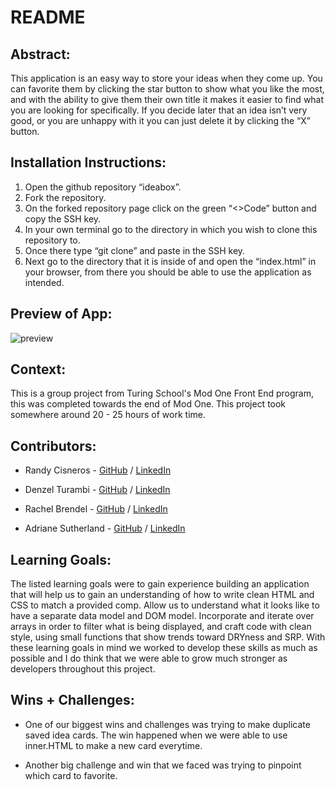 # README
## Abstract:
This application is an easy way to store your ideas when they come up. You can favorite them by clicking the star button to show what you like the most, and with the ability to give them their own title it makes it easier to find what you are looking for specifically. If you decide later that an idea isn’t very good, or you are unhappy with it you can just delete it by clicking the “X” button.

## Installation Instructions:
1. Open the github repository “ideabox”.
2. Fork the repository.
3. On the forked repository page click on the green “<>Code” button and copy the SSH key.
4. In your own terminal go to the directory in which you wish to clone this repository to.
5. Once there type “git clone” and paste in the SSH key.
6. Next go to the directory that it is inside of and open the “index.html” in your browser, from there you should be able to use the application as intended.

## Preview of App:
![preview](https://media.giphy.com/media/v1.Y2lkPTc5MGI3NjExYjM0MGI5NjIxMzc0M2NjZTkxMTQ0NjkxN2FmNTZjZDhhMGZjZjI0MCZjdD1n/X2Eu8VUrH51Ml5D5Uz/giphy.gif)

## Context:
This is a group project from Turing School's Mod One Front End program, this was completed towards the end of Mod One. This project took somewhere around 20 - 25 hours of work time.

## Contributors:
* Randy Cisneros - [GitHub](https://github.com/RandyGitProjects) / [LinkedIn](https://www.linkedin.com/in/randy-cisneros-17006a191/)

* Denzel Turambi - [GitHub](https://github.com/Denzel-Turambi) / [LinkedIn](https://www.linkedin.com/in/denzel-turambi-71a298267/)

* Rachel Brendel - [GitHub](https://github.com/brendel-r) / [LinkedIn](https://www.linkedin.com/in/rachel-brendel-bb9673197)

* Adriane Sutherland - [GitHub](https://github.com/asutherland91) / [LinkedIn](https://www.linkedin.com/in/adrianesutherland/)

## Learning Goals:
The listed learning goals were to gain experience building an application that will help us to gain an understanding of how to write clean HTML and CSS to match a provided comp. Allow us to understand what it looks like to have a separate data model and DOM model. Incorporate and iterate over arrays in order to filter what is being displayed, and craft code with clean style, using small functions that show trends toward DRYness and SRP. With these learning goals in mind we worked to develop these skills as much as possible and I do think that we were able to grow much stronger as developers throughout this project.

## Wins + Challenges:
* One of our biggest wins and challenges was trying to make duplicate saved idea cards. The win happened when we were able to use inner.HTML to make a new card everytime.

* Another big challenge and win that we faced was trying to pinpoint which card to favorite. 

